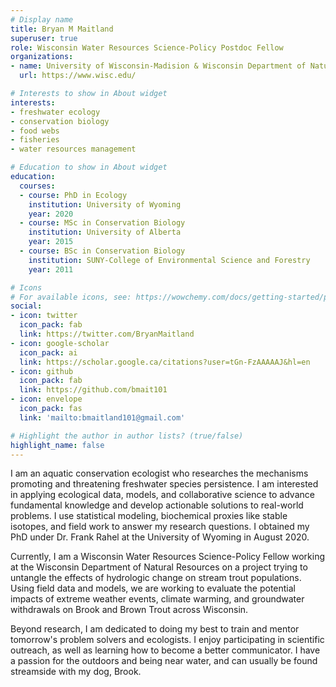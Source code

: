 ```yaml
---
# Display name
title: Bryan M Maitland
superuser: true
role: Wisconsin Water Resources Science-Policy Postdoc Fellow
organizations:
- name: University of Wisconsin-Madision & Wisconsin Department of Natural Resouces
  url: https://www.wisc.edu/

# Interests to show in About widget
interests:
- freshwater ecology
- conservation biology
- food webs 
- fisheries
- water resources management

# Education to show in About widget
education:
  courses:
  - course: PhD in Ecology
    institution: University of Wyoming
    year: 2020
  - course: MSc in Conservation Biology
    institution: University of Alberta
    year: 2015
  - course: BSc in Conservation Biology
    institution: SUNY-College of Environmental Science and Forestry
    year: 2011

# Icons
# For available icons, see: https://wowchemy.com/docs/getting-started/page-builder/#icons
social:
- icon: twitter
  icon_pack: fab
  link: https://twitter.com/BryanMaitland
- icon: google-scholar  
  icon_pack: ai
  link: https://scholar.google.ca/citations?user=tGn-FzAAAAAJ&hl=en
- icon: github
  icon_pack: fab
  link: https://github.com/bmait101
- icon: envelope
  icon_pack: fas
  link: 'mailto:bmaitland101@gmail.com'

# Highlight the author in author lists? (true/false)
highlight_name: false
---
```


I am an aquatic conservation ecologist who researches the mechanisms promoting and threatening freshwater species persistence. I am interested in applying ecological data, models, and collaborative science to advance fundamental knowledge and develop actionable solutions to real-world problems. I use statistical modeling, biochemical proxies like stable isotopes, and field work to answer my research questions. I obtained my PhD under Dr. Frank Rahel at the University of Wyoming in August 2020. 

Currently, I am a Wisconsin Water Resources Science-Policy Fellow working at the Wisconsin Department of Natural Resources on a project trying to untangle the effects of hydrologic change on stream trout populations. Using field data and models, we are working to evaluate the potential impacts of extreme weather events, climate warming, and groundwater withdrawals on Brook and Brown Trout across Wisconsin. 

Beyond research, I am dedicated to doing my best to train and mentor tomorrow's problem solvers and ecologists. I enjoy participating in scientific outreach, as well as learning how to become a better communicator. I have a passion for the outdoors and being near water, and can usually be found streamside with my dog, Brook. 